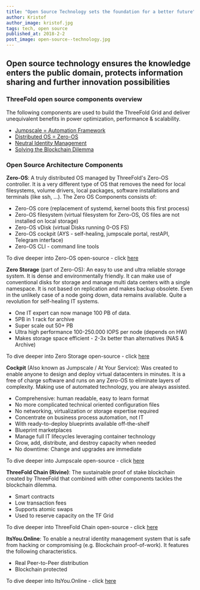 ```yaml
---
title: "Open Source Technology sets the foundation for a better future"
author: Kristof
author_image: kristof.jpg
tags: tech, open source
published_at: 2018-2-2
post_image: open-source--technology.jpg
---
```


## Open source technology ensures the knowledge enters the public domain, protects information sharing and further innovation possibilities

### ThreeFold open source components overview

The following components are used to build the ThreeFold Grid and deliver unequivalent benefits in power optimization, performance & scalability.

- [Jumpscale  = Automation Framework](https://github.com/threefoldtech/jumpscaleX_threebot)
- [Distributed OS = Zero-OS](https://github.com/zero-os)
- [Neutral Identity Management](https://github.com/itsyouonline)
- [Solving the Blockchain Dilemma](https://github.com/rivine)

### Open Source Architecture Components

**Zero-OS**: A truly distributed OS managed by ThreeFold's Zero-OS controller. It is a very different type of OS that removes the need for local filesystems, volume drivers, local packages, software installations and terminals (like ssh, ...). The Zero OS Components consists of:
- Zero-OS core (replacement of systemd, kernel boots this first process)
- Zero-OS filesystem (virtual filesystem for Zero-OS, OS files are not installed on local storage)
- Zero-OS vDisk (virtual Disks running 0-OS FS)
- Zero-OS cockpit (AYS - self-healing, jumpscale portal, restAPI, Telegram interface)
- Zero-OS CLI - command line tools

To dive deeper into Zero-OS open-source - click [here](https://github.com/zero-os)


**Zero Storage** (part of Zero-OS): An easy to use and ultra reliable storage system. It is dense and environmentally friendly. It can make use of conventional disks for storage and manage multi data centers with a single namespace. It is not based on replication and makes backup obsolete. Even in the unlikely case of a node going down, data remains available. Quite a revolution for self-healing IT systems. 
- One IT expert can now manage 100 PB of data.
- 5PB in 1 rack for archive
- Super scale out 50+ PB
- Ultra high performance 100-250.000 IOPS per node (depends on HW)
- Makes storage space efficient - 2-3x better than alternatives (NAS & Archive)

To dive deeper into Zero Storage open-source - click [here](https://github.com/zero-os)

**Cockpit** (Also known as Jumpscale / At Your Service): Was created to enable anyone to design and deploy virtual datacenters in minutes. It is a free of charge software and runs on any Zero-OS to eliminate layers of complexity. Making use of automated technology, you are always assisted.
- Comprehensive: human readable, easy to learn format
- No more complicated technical oriented configuration files
- No networking, virtualization or storage expertise required
- Concentrate on business process automation, not IT
- With ready-to-deploy blueprints available off-the-shelf
- Blueprint marketplaces
- Manage full IT lifecycles leveraging container technology
- Grow, add, distribute, and destroy capacity when needed
- No downtime: Change and upgrades are immediate

To dive deeper into Jumpscale open-source - click [here](https://github.com/threefoldtech/jumpscaleX_core)

**ThreeFold Chain (Rivine)**: The sustainable proof of stake blockchain created by ThreeFold that combined with other components tackles the blockchain dilemma.
- Smart contracts
- Low transaction fees
- Supports atomic swaps
- Used to reserve capacity on the TF Grid

To dive deeper into ThreeFold Chain open-source - click [here](https://github.com/threefoldfoundation/tfchain)

**ItsYou.Online**: To enable a neutral identity management system that is safe from hacking or compromising (e.g. Blockchain proof-of-work). It features the following characteristics.
- Real Peer-to-Peer distribution
- Blockchain protected

To dive deeper into ItsYou.Online - click [here](https://github.com/itsyouonline)

